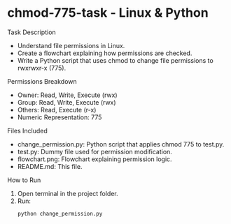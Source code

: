 # chmod-775-task - Linux & Python

 Task Description

- Understand file permissions in Linux.
- Create a flowchart explaining how permissions are checked.
- Write a Python script that uses chmod to change file permissions to rwxrwxr-x (775).

 Permissions Breakdown

- Owner: Read, Write, Execute (rwx)
- Group: Read, Write, Execute (rwx)
- Others: Read, Execute (r-x)
- Numeric Representation: 775

 Files Included

- change_permission.py: Python script that applies chmod 775 to test.py.
- test.py: Dummy file used for permission modification.
- flowchart.png: Flowchart explaining permission logic.
- README.md: This file.

 How to Run

1. Open terminal in the project folder.
2. Run:
   ```bash
   python change_permission.py
